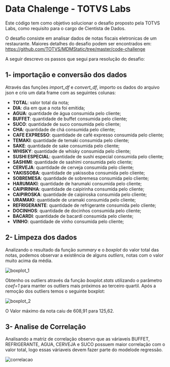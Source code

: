 # Data Chalenge - TOTVS Labs

Este código tem como objetivo solucionar o desafio proposto pela TOTVS Labs, como requisito  para o cargo de Cientista de Dados.

O desafio consiste em analisar dados de notas fiscais eletronicas de um restaurante. Maiores detalhes do desafio podem ser encontrados em:
https://github.com/TOTVS/MDMStatic/tree/master/code-challenge

A seguir descrevo os passos que segui para resolução do desafio:

## 1- importação e conversão dos dados

Através das funções  *import_df* e *convert_df*, importo os dados do arquivo json e crio um data frame com as seguintes colunas:
   
   * **TOTAL**: valor total da nota;
   * **DIA**: dia em que a nota foi emitida;
   * **AGUA**: quantidade de água consumida pelo cliente;
   * **BUFFET**: quantidade de buffet consumida pelo cliente;
   * **SUCO**: quantidade de suco consumida pelo cliente;
   * **CHA**: quantidade de chá consumida pelo cliente;
   * **CAFE EXPRESSO**: quantidade de café expresso consumida pelo cliente;
   * **TEMAKI**: quantidade de temaki consumida pelo cliente;
   * **SAKE**: quantidade de sake consumida pelo cliente;
   * **WHISKY**: quantidade de whisky consumida pelo cliente;
   * **SUSHI ESPECIAL**: quantidade de sushi especial consumida pelo cliente;
   * **SASHIMI**: quantidade de sashimi consumida pelo cliente;
   * **CERVEJA**: quantidade de cerveja consumida pelo cliente;
   * **YAKISSOBA**: quantidade de yakissoba consumida pelo cliente;
   * **SOBREMESA**: quantidade de sobremesa consumida pelo cliente;
   * **HARUMAKI**: quantidade de harumaki consumida pelo cliente;
   * **CAIPIRINHA**: quantidade de caipirinha consumida pelo cliente;
   * **CAIPIROSKA**: quantidade de caipiroska consumida pelo cliente;
   * **URAMAKI**: quantidade de uramaki consumida pelo cliente;
   * **REFRIGERANTE**: quantidade de refrigerante consumida pelo cliente;
   * **DOCINHOS**: quantidade de docinhos consumida pelo cliente;
   * **BACARDI**: quantidade de bacardi consumida pelo cliente;
   * **VINHO**: quantidade de vinho consumida pelo cliente;
   
## 2- Limpeza dos dados

Analizando o resultado da função *summary* e o *boxplot* do valor total das notas, podemos observar a existência de alguns *outliers*, notas com  o valor muito acima da média.

![boxplot_1](https://user-images.githubusercontent.com/38118826/38398808-aa135b2a-391c-11e8-86c3-540a378d2fb9.PNG)

Obtenho os outliers através da função *boxplot.stats* utilizando o parâmetro  *coef=1* para manter os outliers mais próximos ao terceiro quartil. Após a remoção dos outliers temos o seguinte boxplot:

![boxplot_2](https://user-images.githubusercontent.com/38118826/38399003-05f24450-391e-11e8-9424-c1db7e9b34d3.PNG)

O Valor máximo da nota caiu de 608,91 para 125,62.

## 3- Analise de Correlação

Analisando a matriz de correlação observo que as váriaveis BUFFET, REFRIGERANTE, AGUA, CERVEJA e SUCO possuem maior correlação com o valor total, logo essas váriaveis devem fazer parte do modelode regressão.

![correlacao](https://user-images.githubusercontent.com/38118826/38399607-ba2cdaea-3921-11e8-8b7b-78f257e93b3b.PNG)

